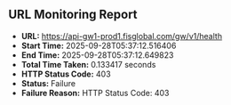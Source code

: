 ## URL Monitoring Report

- **URL:** https://api-gw1-prod1.fisglobal.com/gw/v1/health
- **Start Time:** 2025-09-28T05:37:12.516406
- **End Time:** 2025-09-28T05:37:12.649823
- **Total Time Taken:** 0.133417 seconds
- **HTTP Status Code:** 403
- **Status:** Failure
- **Failure Reason:** HTTP Status Code: 403
